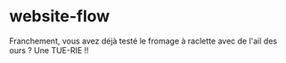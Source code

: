 # website-flow

Franchement, vous avez déjà testé le fromage à raclette avec de l'ail des ours ?
Une TUE-RIE !!